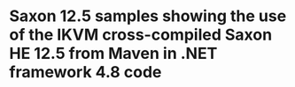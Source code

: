 # Saxon 12.5 samples showing the use of the IKVM cross-compiled Saxon HE 12.5 from Maven in .NET framework 4.8 code
